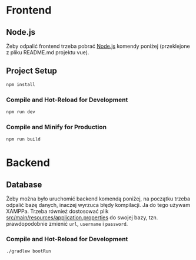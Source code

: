 # Frontend

## Node.js

Żeby odpalić frontend trzeba pobrać [Node.js](https://nodejs.org)
komendy poniżej (przeklejone z pliku README.md projektu vue).

## Project Setup

```sh
npm install
```

### Compile and Hot-Reload for Development

```sh
npm run dev
```

### Compile and Minify for Production

```sh
npm run build
```
# Backend

## Database

Żeby można było uruchomić backend komendą poniżej, na początku trzeba odpalić bazę danych, 
inaczej wyrzuca błędy kompilacji. Ja do tego używam XAMPPa. Trzeba również dostosować plik
[src/main/resources/application.properties](src/main/resources/application.properties) 
do swojej bazy, tzn. prawdopodobnie zmienić `url`, `username` i `password`.

### Compile and Hot-Reload for Development

```sh
./gradlew bootRun
```
 
